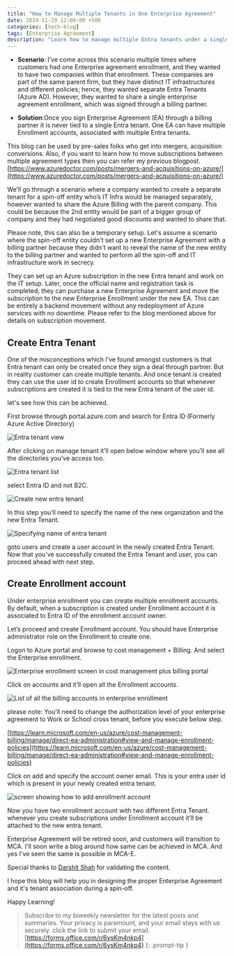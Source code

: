 ```yaml
---
title: "How to Manage Multiple Tenants in One Enterprise Agreement"
date: 2024-11-29 12:00:00 +500
categories: [tech-blog]
tags: [Enterprise Agreement]
description: "Learn how to manage multiple Entra tenants under a single Azure Enterprise Agreement using enrollment accounts for streamlined billing and IT separation"
---
```


* **Scenario**: I’ve come across this scenario multiple times where customers had one Enterprise agreement enrollment, and they wanted to have two companies within that enrollment. These companies are part of the same parent firm, but they have distinct IT infrastructures and different policies; hence, they wanted separate Entra Tenants (Azure AD). However, they wanted to share a single enterprise agreement enrollment, which was signed through a billing partner. 

* **Solution**:Once you sign Enterprise Agreement (EA) through a billing partner it is never tied to a single Entra tenant. One EA can have multiple Enrollment accounts, associated with multiple Entra tenants.

This blog can be used by pre-sales folks who get into mergers, acquisition conversions.
Also, if you want to learn how to move subscriptions between multiple agreement types then you can refer my previous blogpost.
[https://www.azuredoctor.com/posts/mergers-and-acquisitions-on-azure/](https://www.azuredoctor.com/posts/mergers-and-acquisitions-on-azure/)

We’ll go through a scenario where a company wanted to create a separate tenant for a spin-off entity who’s IT Infra would be managed separately, however wanted to share the Azure Billing with the parent company. This could be because the 2nd entity would be part of a bigger group of company and they had negotiated good discounts and wanted to share that. 

Please note, this can also be a temporary setup. Let's assume a scenario where the spin-off entity couldn't set up a new Enterprise Agreement with a billing partner because they didn't want to reveal the name of the new entity to the billing partner and wanted to perform all the spin-off and IT infrastructure work in secrecy.

They can set up an Azure subscription in the new Entra tenant and work on the IT setup. Later, once the official name and registration task is completed, they can purchase a new Enterprise Agreement and move the subscription to the new Enterprise Enrollment under the new EA.
This can be entirely a backend movement without any redeployment of Azure services with no downtime. Please refer to the blog mentioned above for details on subscription movement.

## Create Entra Tenant
One of the misconceptions which I’ve found amongst customers is that Entra tenant can only be created once they sign a deal through partner. But in reality customer can create multiple tenants. And once tenant is created they can use the user id to create Enrollment accounts so that whenever subscriptions are created it is tied to the new Entra tenant of the user id.

let's see how this can be achieved.

First browse through portal.azure.com and search for Entra ID (Formerly Azure Active Directory)

![Entra tenant view](https://raw.githubusercontent.com/qureshiaquib/qureshiaquib.github.io/main/assets/29112024/entraid-creation-step1.jpg)

After clicking on manage tenant it’ll open below window where you’ll see all the directories you’ve access too.

![Entra tenant list](https://raw.githubusercontent.com/qureshiaquib/qureshiaquib.github.io/main/assets/29112024/entra-tenant-list.jpg)

select Entra ID and not B2C.

![Create new entra tenant](https://raw.githubusercontent.com/qureshiaquib/qureshiaquib.github.io/main/assets/29112024/entraid-creation-step2.jpg)

In this step you’ll need to specify the name of the new organization and the new Entra Tenant.

![Specifying name of entra tenant](https://raw.githubusercontent.com/qureshiaquib/qureshiaquib.github.io/main/assets/29112024/entraid-creation-step3.jpg)

goto users and create a user account in the newly created Entra Tenant.
Now that you’ve successfully created the Entra Tenant and user, you can proceed ahead with next step.

## Create Enrollment account

Under enterprise enrollment you can create multiple enrollment accounts. By default, when a subscription is created under Enrollment account it is associated to Entra ID of the enrollment account owner.

Let’s proceed and create Enrollment account. 
You should have Enterprise administrator role on the Enrollment to create one.

Logon to Azure portal and browse to cost management + Billing. And select the Enterprise enrollment. 

![Enterprise enrollment screen in cost management plus billing portal](https://raw.githubusercontent.com/qureshiaquib/qureshiaquib.github.io/main/assets/29112024/enterprise-agreement-cost-management-billing.jpg)

Click on accounts and it’ll open all the Enrollment accounts.

![List of all the billing accounts in enterprise enrollment](https://raw.githubusercontent.com/qureshiaquib/qureshiaquib.github.io/main/assets/29112024/billing-accounts.jpg)

please note: You'll need to change the authorization level of your enterprise agreement to Work or School cross tenant, before you execute below step.

[https://learn.microsoft.com/en-us/azure/cost-management-billing/manage/direct-ea-administration#view-and-manage-enrollment-policies](https://learn.microsoft.com/en-us/azure/cost-management-billing/manage/direct-ea-administration#view-and-manage-enrollment-policies)

Click on add and specify the account owner email. This is your entra user id which is present in your newly created entra tenant.

![screen showing how to add enrollment account](https://raw.githubusercontent.com/qureshiaquib/qureshiaquib.github.io/main/assets/29112024/add-enrollment-account.jpg)

Now you have two enrollment account with two different Entra Tenant. whenever you create subscriptions under Enrollment account it’ll be attached to the new entra tenant.

Enterprise Agreement will be retired soon, and customers will transition to MCA. I'll soon write a blog around how same can be achieved in MCA. And yes I've seen the same is possible in MCA-E.

Special thanks to [Darshit Shah](https://www.linkedin.com/in/darushah/) for validating the content.

I hope this blog will help you in designing the proper Enterprise Agreement and it's tenant association during a spin-off.

Happy Learning!

>Subscribe to my biweekly newsletter for the latest posts and summaries. Your privacy is paramount, and your email stays with us securely.
click the link to submit your email.
[https://forms.office.com/r/6ysKm4nkp4](https://forms.office.com/r/6ysKm4nkp4)
{: .prompt-tip }